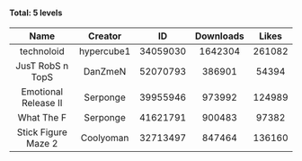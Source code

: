 #### Total: 5 levels

| Name | Creator | ID | Downloads | Likes |
|:---:|:---:|:---:|:---:|:---:|
| technoloid | hypercube1 | 34059030 | 1642304 | 261082
| JusT RobS n TopS | DanZmeN | 52070793 | 386901 | 54394
| Emotional Release II | Serponge | 39955946 | 973992 | 124989
| What The F | Serponge | 41621791 | 900483 | 97382
| Stick Figure Maze 2 | Coolyoman | 32713497 | 847464 | 136160
